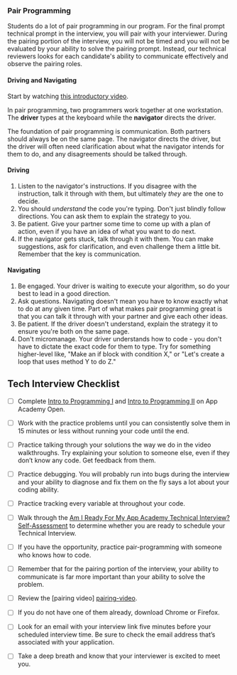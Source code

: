 ### Pair Programming

Students do a lot of pair programming in our program. For the final prompt technical prompt in the interview, you will pair with your interviewer. During the pairing portion of the interview, you will not be timed and you will not be evaluated by your ability to solve the pairing prompt. Instead, our technical reviewers looks for each candidate's ability to communicate effectively and observe the pairing roles.

#### Driving and Navigating

Start by watching [this introductory video][pairing-video].

In pair programming, two programmers work together at one workstation. The **driver** types at the keyboard while the **navigator** directs the driver.

The foundation of pair programming is communication. Both partners should always be on the same page. The navigator directs the driver, but the driver will often need clarification about what the navigator intends for them to do, and any disagreements should be talked through.

#### Driving

1. Listen to the navigator's instructions. If you disagree with the instruction, talk it through with them, but ultimately _they_ are the one to decide.
2. You should _understand_ the code you're typing. Don't just blindly follow directions. You can ask them to explain the strategy to you.
3. Be patient. Give your partner some time to come up with a plan of action, even if you have an idea of what you want to do next.
4. If the navigator gets stuck, talk through it with them. You can make suggestions, ask for clarification, and even challenge them a little bit. Remember that the key is communication.

#### Navigating

1. Be engaged. Your driver is waiting to execute your algorithm, so do your best to lead in a good direction.
2. Ask questions. Navigating doesn't mean you have to know exactly what to do at any given time. Part of what makes pair programming great is that you can talk it through with your partner and give each other ideas.
3. Be patient. If the driver doesn't understand, explain the strategy it to ensure you're both on the same page.
4. Don't micromanage. Your driver understands how to code - you don't have to dictate the exact code for them to type. Try for something higher-level like, "Make an if block with condition X," or "Let's create a loop that uses method Y to do Z."


## Tech Interview Checklist
* [ ] Complete [Intro to Programming I][aao-ruby-1] and [Intro to Programming II][aao-ruby-2] on App Academy Open.
* [ ] Work with the practice problems until you can consistently solve them in 15 minutes or less without running your code until the end.
* [ ] Practice talking through your solutions the way we do in the video walkthroughs. Try explaining your solution to someone else, even if they don’t know any code. Get feedback from them.
* [ ] Practice debugging. You will probably run into bugs during the interview and your ability to diagnose and fix them on the fly says a lot about your coding ability.
* [ ] Practice tracking every variable at throughout your code.
* [ ] Walk through the [Am I Ready For My App Academy Technical Interview? Self-Assessment][tech-self-assessment] to determine whether you are ready to schedule your Technical Interview.
* [ ] If you have the opportunity, practice pair-programming with someone who knows how to code.
* [ ] Remember that for the pairing portion of the interview, your ability to communicate is far more important than your ability to solve the problem.
* [ ] Review the [pairing video] [pairing-video].
* [ ] If you do not have one of them already, download Chrome or Firefox.
* [ ] Look for an email with your interview link five minutes before your scheduled interview time. Be sure to check the email address that’s associated with your application.
* [ ] Take a deep breath and know that your interviewer is excited to meet you.


[pairing-video]: https://www.youtube.com/watch?v=ET3Q6zNK3Io
[aao-ruby-1]: https://open.appacademy.io/learn/courses/intro-to-ruby-programming-i/
[aao-ruby-2]: https://open.appacademy.io/learn/courses/intro-to-ruby-programming-ii
[tech-self-assessment]: https://docs.google.com/document/d/1wsm1tJ0AtfdL_xIZwd-ZqaUDQqXxv8AbTvoPzY13Eag/edit?ts=5f8ee7a8
